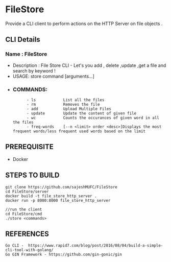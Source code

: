 # FileStore
Provide a CLI client to perform actions on the HTTP Server on file objects . 

## CLI Details
### Name : FileStore
- Description : File Store CLI - Let's you add , delete ,update ,get a file and search by keyword !
- USAGE: store command [arguments...]
- ### COMMANDS: 
            - ls            List all the files
            - rm            Removes the file
            - add           Upload Multiple Files
            - update        Update the content of given file
            - wc            Counts the occurances of given word in all the files
            - freq-words    [--n <limit> order <desc>]Displays the most frequent words/less frequent used words based on the limit



## PREREQUISITE 
- Docker


## STEPS TO BUILD 
```
git clone https://github.com/sajeshMUFC/FileStore
cd FileStore/server
docker build -t file_store_http_server .
docker run -p 8000:8000 file_store_http_server

//run the client
cd FileStore/cmd
./store <commands>
```


## REFERENCES

    Go CLI -  https://www.rapid7.com/blog/post/2016/08/04/build-a-simple-cli-tool-with-golang/
    Go GIN Framework - https://github.com/gin-gonic/gin